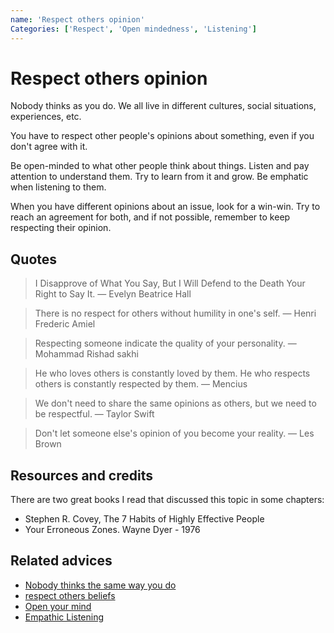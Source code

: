 ```yaml
---
name: 'Respect others opinion'
Categories: ['Respect', 'Open mindedness', 'Listening']
---
```

# Respect others opinion

Nobody thinks as you do. We all live in different cultures, social situations, experiences, etc.

You have to respect other people's opinions about something, even if you don't agree with it.

Be open-minded to what other people think about things. Listen and pay attention to understand them. Try to learn from it and grow. Be emphatic when listening to them.

When you have different opinions about an issue, look for a win-win. Try to reach an agreement for both, and if not possible, remember to keep respecting their opinion.

## Quotes

> I Disapprove of What You Say, But I Will Defend to the Death Your Right to Say It. — Evelyn Beatrice Hall

> There is no respect for others without humility in one's self. — Henri Frederic Amiel

> Respecting someone indicate the quality of your personality. — Mohammad Rishad sakhi

> He who loves others is constantly loved by them. He who respects others is constantly respected by them. — Mencius

> We don't need to share the same opinions as others, but we need to be respectful. — Taylor Swift

> Don't let someone else's opinion of you become your reality. — Les Brown

## Resources and credits

There are two great books I read that discussed this topic in some chapters:

- Stephen R. Covey, The 7 Habits of Highly Effective People
- Your Erroneous Zones. Wayne Dyer - 1976

## Related advices

- [Nobody thinks the same way you do](../Nobody%20thinks%20the%20same%20way%20you%20do/index.md)
- [respect others beliefs](../Respect%20others%20beliefs/index.md)
- [Open your mind](../Open%20your%20mind/index.md)
- [Empathic Listening](../Empathic%20Listening/index.md)
